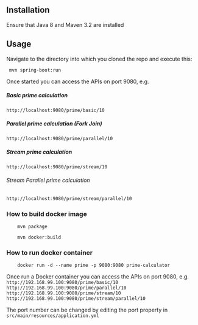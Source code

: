 

## Installation

 Ensure that Java 8 and Maven 3.2 are installed

## Usage 

Navigate to the directory into which you cloned the repo and execute this:

     mvn spring-boot:run

Once started you can access the APIs on port 9080, e.g.

##### Basic prime calculation
`http://localhost:9080/prime/basic/10`

##### Parallel prime calculation (Fork Join)
`http://localhost:9080/prime/parallel/10`

##### Stream prime calculation
`http://localhost:9080/prime/stream/10`

###### Stream Parallel prime calculation
`http://localhost:9080/prime/stream/parallel/10`


### How to build docker image


        mvn package

        mvn docker:build


### How to run docker container

        docker run -d --name prime -p 9080:9080 prime-calculator

Once run a Docker container you can access the APIs on port 9080, e.g.
`http://192.168.99.100:9080/prime/basic/10`
`http://192.168.99.100:9080/prime/parallel/10`
`http://192.168.99.100:9080/prime/stream/10`
`http://192.168.99.100:9080/prime/stream/parallel/10`


The port number can be changed by editing the port property in `src/main/resources/application.yml`

